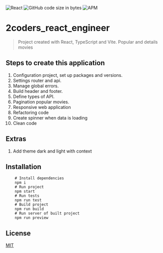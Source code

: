 ![React](https://img.shields.io/badge/-ReactJs-61DAFB?logo=react&logoColor=white&logoWidth=30)
![GitHub code size in bytes](https://img.shields.io/github/languages/code-size/bryantamayo1/2coders_react_engineer)
![APM](https://img.shields.io/apm/l/react)
# 2coders_react_engineer
> Project created with React, TypeScript and Vite. Popular and details movies

## Steps to create this application
1. Configuration project, set up packages and versions.
2. Settings router and api.
3. Manage global errors.
4. Build header and footer.
5. Define types of API.
6. Pagination popular movies.
7. Responsive web application
8. Refactoring code
9. Create spinner when data is loading
10. Clean code

## Extras
1. Add theme dark and light with context

## Installation
```shell
    # Install dependencies
    npm i
    # Run project
    npm start
    # Run tests
    npm run test
    # Build project
    npm run build
    # Run server of built project
    npm run preview
```

## License 
[MIT](https://opensource.org/licenses/MIT)